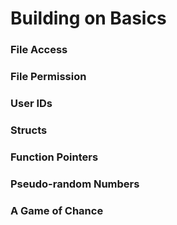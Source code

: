 # Building on Basics

### File Access
### File Permission
### User IDs
### Structs
### Function Pointers 
### Pseudo-random Numbers 
### A Game of Chance